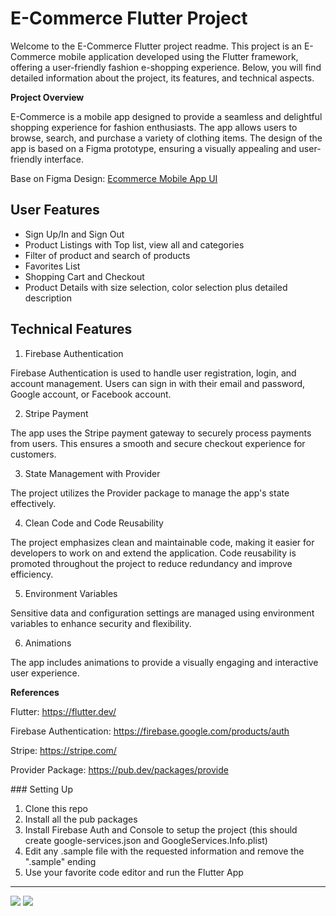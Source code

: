 # E-Commerce Flutter Project

Welcome to the E-Commerce Flutter project readme. This project is an E-Commerce mobile application developed using the Flutter framework, offering a user-friendly fashion e-shopping experience. Below, you will find detailed information about the project, its features, and technical aspects.

**Project Overview**

E-Commerce is a mobile app designed to provide a seamless and delightful shopping experience for fashion enthusiasts. The app allows users to browse, search, and purchase a variety of clothing items. The design of the app is based on a Figma prototype, ensuring a visually appealing and user-friendly interface.

Base on Figma Design: [Ecommerce Mobile App UI](https://www.figma.com/file/eA9r02jSUyQ5or9SAqueVo/Ecommerce-Mobile-App-UI-kit-(Community)?type=design&node-id=0-1&mode=design&t=X7qVBORInaqELXy4-0)

## User Features
* Sign Up/In and Sign Out
* Product Listings with Top list, view all and categories
* Filter of product and search of products
* Favorites List
* Shopping Cart and Checkout
* Product Details with size selection, color selection plus detailed description

## Technical Features

1. Firebase Authentication

Firebase Authentication is used to handle user registration, login, and account management. Users can sign in with their email and password, Google account, or Facebook account.

2. Stripe Payment

The app uses the Stripe payment gateway to securely process payments from users.
This ensures a smooth and secure checkout experience for customers.

3. State Management with Provider

The project utilizes the Provider package to manage the app's state effectively.

4. Clean Code and Code Reusability

The project emphasizes clean and maintainable code, making it easier for developers to work on and extend the application. Code reusability is promoted throughout the project to reduce redundancy and improve efficiency.

5. Environment Variables

Sensitive data and configuration settings are managed using environment variables to enhance security and flexibility.

6. Animations

The app includes animations to provide a visually engaging and interactive user experience.

**References**

Flutter: https://flutter.dev/

Firebase Authentication: https://firebase.google.com/products/auth

Stripe: https://stripe.com/

Provider Package: https://pub.dev/packages/provide

### Setting Up

1. Clone this repo
2. Install all the pub packages
3. Install Firebase Auth and Console to setup the project (this should create google-services.json and GoogleServices.Info.plist)
4. Edit any .sample file with the requested information and remove the ".sample" ending
5. Use your favorite code editor and run the Flutter App


---

![](https://github.com/arielberardi/e_commerce/blob/main/video-sample-1.gif)
![](https://github.com/arielberardi/e_commerce/blob/main/video-sample-2.gif)
